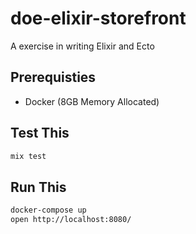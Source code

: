 # doe-elixir-storefront
A exercise in writing Elixir and Ecto

## Prerequisties
* Docker (8GB Memory Allocated)

## Test This
```bash
mix test

```

## Run This
```bash
docker-compose up
open http://localhost:8080/

```